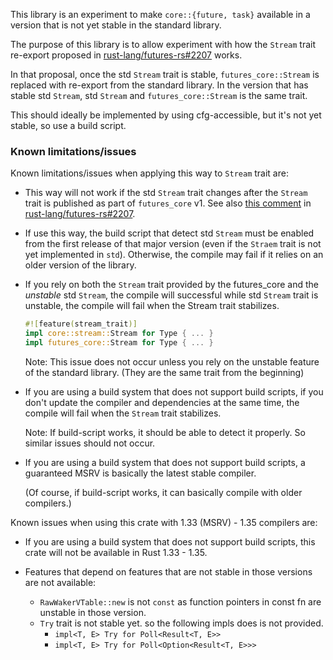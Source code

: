 This library is an experiment to make `core::{future, task}` available in a version that is not yet stable in the standard library.

The purpose of this library is to allow experiment with how the `Stream` trait re-export proposed in [rust-lang/futures-rs#2207] works.

In that proposal, once the std `Stream` trait is stable, `futures_core::Stream` is replaced with re-export from the standard library. In the version that has stable std `Stream`, std `Stream` and `futures_core::Stream` is the same trait.

This should ideally be implemented by using cfg-accessible, but it's not yet stable, so use a build script.

### Known limitations/issues

Known limitations/issues when applying this way to `Stream` trait are:

* This way will not work if the std `Stream` trait changes after the `Stream` trait is published as part of `futures_core` v1. See also [this comment](https://github.com/rust-lang/futures-rs/issues/2207#issuecomment-687134204) in [rust-lang/futures-rs#2207].

* If use this way, the build script that detect std `Stream` must be enabled from the first release of that major version (even if the `Straem` trait is not yet implemented in `std`). Otherwise, the compile may fail if it relies on an older version of the library.

* If you rely on both the `Stream` trait provided by the futures_core and the *unstable* std `Stream`, the compile will successful while std `Stream` trait is unstable, the compile will fail when the Stream trait stabilizes.

  ```rust
  #![feature(stream_trait)]
  impl core::stream::Stream for Type { ... }
  impl futures_core::Stream for Type { ... }
  ```

  Note: This issue does not occur unless you rely on the unstable feature of the standard library. (They are the same trait from the beginning)

* If you are using a build system that does not support build scripts, if you don't update the compiler and dependencies at the same time, the compile will fail when the `Stream` trait stabilizes.

  Note: If build-script works, it should be able to detect it properly. So similar issues should not occur.

* If you are using a build system that does not support build scripts, a guaranteed MSRV is basically the latest stable compiler.

  (Of course, if build-script works, it can basically compile with older compilers.)

Known issues when using this crate with 1.33 (MSRV) - 1.35 compilers are:

* If you are using a build system that does not support build scripts, this crate will not be available in Rust 1.33 - 1.35.

* Features that depend on features that are not stable in those versions are not available:

  * `RawWakerVTable::new` is not `const` as function pointers in const fn are unstable in those version.
  * `Try` trait is not stable yet. so the following impls does is not provided.
    * `impl<T, E> Try for Poll<Result<T, E>>`
    * `impl<T, E> Try for Poll<Option<Result<T, E>>>`

[rust-lang/futures-rs#2207]: https://github.com/rust-lang/futures-rs/issues/2207

